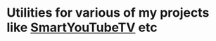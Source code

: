 # Utilities for various of my projects like [SmartYouTubeTV](https://github.com/yuliskov/SmartYouTubeTV) etc